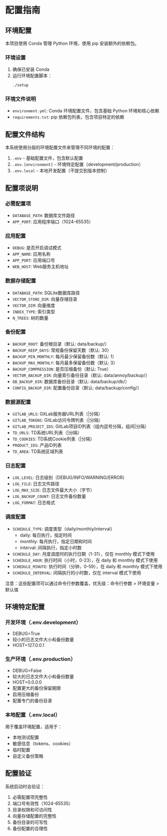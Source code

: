 # 配置指南

## 环境配置

本项目使用 Conda 管理 Python 环境，使用 pip 安装额外的依赖包。

### 环境设置

1. 确保已安装 Conda
2. 运行环境配置脚本：
   ```bash
   ./setup
   ```

### 环境文件说明

- `environment.yml`: Conda 环境配置文件，包含基础 Python 环境和核心依赖
- `requirements.txt`: pip 依赖包列表，包含项目特定的依赖

## 配置文件结构

本系统使用分层的环境配置文件来管理不同环境的配置：

1. `.env` - 基础配置文件，包含默认配置
2. `.env.[environment]` - 环境特定配置（development/production）
3. `.env.local` - 本地开发配置（不提交到版本控制）

## 配置项说明

### 必需配置项
- `DATABASE_PATH`: 数据库文件路径
- `APP_PORT`: 应用程序端口（1024-65535）

### 应用配置
- `DEBUG`: 是否开启调试模式
- `APP_NAME`: 应用名称
- `APP_PORT`: 应用端口号
- `WEB_HOST`: Web服务主机地址

### 数据存储配置
- `DATABASE_PATH`: SQLite数据库路径
- `VECTOR_STORE_DIR`: 向量存储目录
- `VECTOR_DIM`: 向量维度
- `INDEX_TYPE`: 索引类型
- `N_TREES`: 树的数量

### 备份配置
- `BACKUP_ROOT`: 备份根目录（默认: data/backup/）
- `BACKUP_KEEP_DAYS`: 常规备份保留天数（默认: 30）
- `BACKUP_MIN_MONTHLY`: 每月最少保留备份数（默认: 1）
- `BACKUP_MAX_MONTHLY`: 每月最多保留备份数（默认: 3）
- `BACKUP_COMPRESSION`: 是否压缩备份（默认: True）
- `VECTOR_BACKUP_DIR`: 向量索引备份目录（默认: data/annoy/backup/）
- `DB_BACKUP_DIR`: 数据库备份目录（默认: data/backup/db/）
- `CONFIG_BACKUP_DIR`: 配置备份目录（默认: data/backup/config/）

### 数据源配置
- `GITLAB_URLS`: GitLab服务器URL列表（|分隔）
- `GITLAB_TOKENS`: GitLab访问令牌列表（|分隔）
- `GITLAB_PROJECT_IDS`: GitLab项目ID列表（组内逗号分隔，组间|分隔）
- `TD_URLS`: TD系统URL列表（|分隔）
- `TD_COOKIES`: TD系统Cookie列表（|分隔）
- `PRODUCT_IDS`: 产品ID列表
- `TD_AREA`: TD系统区域列表

### 日志配置
- `LOG_LEVEL`: 日志级别（DEBUG/INFO/WARNING/ERROR）
- `LOG_FILE`: 日志文件路径
- `LOG_MAX_SIZE`: 日志文件最大大小（字节）
- `LOG_BACKUP_COUNT`: 日志文件备份数量
- `LOG_FORMAT`: 日志格式

### 调度配置
- `SCHEDULE_TYPE`: 调度类型（daily/monthly/interval）
  - daily: 每日执行，指定时间
  - monthly: 每月执行，指定日期和时间
  - interval: 间隔执行，指定小时数
- `SCHEDULE_DAY`: 月度调度时的执行日期（1-31），仅在 monthly 模式下使用
- `SCHEDULE_HOUR`: 执行时间（小时，0-23），在 daily 和 monthly 模式下使用
- `SCHEDULE_MINUTE`: 执行时间（分钟，0-59），在 daily 和 monthly 模式下使用
- `SCHEDULE_INTERVAL`: 间隔执行的小时数，仅在 interval 模式下使用

注意：这些配置项可以通过命令行参数覆盖，优先级：命令行参数 > 环境变量 > 默认值

## 环境特定配置

### 开发环境（.env.development）
- DEBUG=True
- 较小的日志文件大小和备份数量
- HOST=127.0.0.1

### 生产环境（.env.production）
- DEBUG=False
- 较大的日志文件大小和备份数量
- HOST=0.0.0.0
- 配置更大的备份保留期限
- 启用压缩备份
- 配置专门的备份目录

### 本地配置（.env.local）
用于覆盖环境配置，适用于：
- 本地测试配置
- 敏感信息（tokens、cookies）
- 临时配置
- 自定义备份策略

## 配置验证

系统启动时会验证：
1. 必需配置项完整性
2. 端口号有效性（1024-65535）
3. 目录权限和可访问性
4. 向量存储配置的完整性
5. 备份目录的可写性
6. 备份配置的合理性
